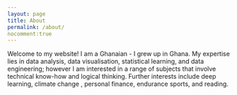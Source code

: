 ```yaml
---
layout: page
title: About
permalink: /about/
nocomment:true
---
```

Welcome to my website! I am a Ghanaian - I grew up in Ghana. My expertise lies in data analysis, data visualisation, statistical learning, and data engineering; however I am interested in a range of subjects that involve technical know-how and logical thinking. Further interests include deep learning, climate change , personal finance, endurance sports, and reading. 


